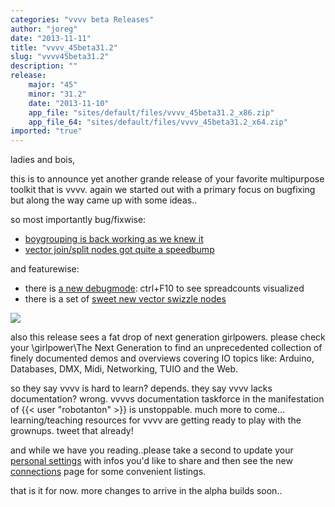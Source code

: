 ```yaml
---
categories: "vvvv beta Releases"
author: "joreg"
date: "2013-11-11"
title: "vvvv_45beta31.2"
slug: "vvvv45beta31.2"
description: ""
release: 
    major: "45"
    minor: "31.2"
    date: "2013-11-10"
    app_file: "sites/default/files/vvvv_45beta31.2_x86.zip"
    app_file_64: "sites/default/files/vvvv_45beta31.2_x64.zip"
imported: "true"
---
```



ladies and bois,

this is to announce yet another grande release of your favorite multipurpose toolkit that is vvvv. again we started out with a primary focus on bugfixing but along the way came up with some ideas..

so most importantly bug/fixwise:
* [boygrouping is back working as we knew it](/blog/2013/boygrouping-fixes)
* [vector join/split nodes got quite a speedbump](/blog/2013/new-vector-swizzle-nodes-and-vector-joinsplit-up-to-5x-faster)

and featurewise:
* there is [a new debugmode](/blog/2013/debugging-spreads): ctrl+F10 to see spreadcounts visualized
* there is a set of [sweet new vector swizzle nodes](/blog/2013/new-vector-swizzle-nodes-and-vector-joinsplit-up-to-5x-faster)

![](beta31.2_0.png)

also this release sees a fat drop of next generation girlpowers. please check your
 \girlpower\The Next Generation
to find an unprecedented collection of finely documented demos and overviews covering IO topics like: Arduino, Databases, DMX, Midi, Networking, TUIO and the Web. 

so they say vvvv is hard to learn? depends. they say vvvv lacks documentation? wrong. vvvvs documentation taskforce in the manifestation of {{< user "robotanton" >}} is unstoppable. much more to come... learning/teaching resources for vvvv are getting ready to play with the grownups. tweet that already!

and while we have you reading..please take a second to update your [personal settings](https://vvvv.org/home/settings/personal) with infos you'd like to share and then see the new [connections](https://vvvv.org/users/connections) page for some convenient listings. 

that is it for now. more changes to arrive in the alpha builds soon..
